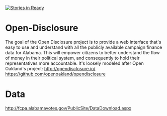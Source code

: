 [![Stories in Ready](https://badge.waffle.io/codeforbirmingham/open-disclosure.png?label=ready&title=Ready)](https://waffle.io/codeforbirmingham/open-disclosure)

Open-Disclosure
===============

The goal of the Open Disclosure project is to provide a web interface that's easy
to use and understand with all the publicly available campaign finance data for
Alabama. This will empower citizens to better understand the flow of money in their
political system, and consequently to hold their representatives more accountable. 
It's loosely modeled after Open Oakland's project:
http://opendisclosure.io/
https://github.com/openoakland/opendisclosure

Data
====
http://fcpa.alabamavotes.gov/PublicSite/DataDownload.aspx
